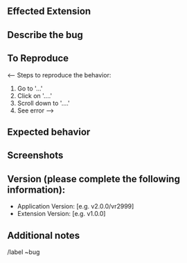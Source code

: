 <!--

Make sure no one else has the same issue!

-->

## Effected Extension

<!-- Which extension(s) is effected by this bug. -->

## Describe the bug

<!-- A clear and concise description of what the bug is. -->

## To Reproduce

<--
Steps to reproduce the behavior:

1. Go to '...'
2. Click on '....'
3. Scroll down to '....'
4. See error
   -->

## Expected behavior

<!-- A clear and concise description of what you expected to happen. -->

## Screenshots

<!-- If applicable, add screenshots to help explain your problem. -->

## Version (please complete the following information):

- Application Version: [e.g. v2.0.0/vr2999]
- Extension Version: [e.g. v1.0.0]

## Additional notes

<!-- Add any other notes about the problem here. -->

<!-- DO NOT REMOVE THE FOLLOWING -->
/label ~bug